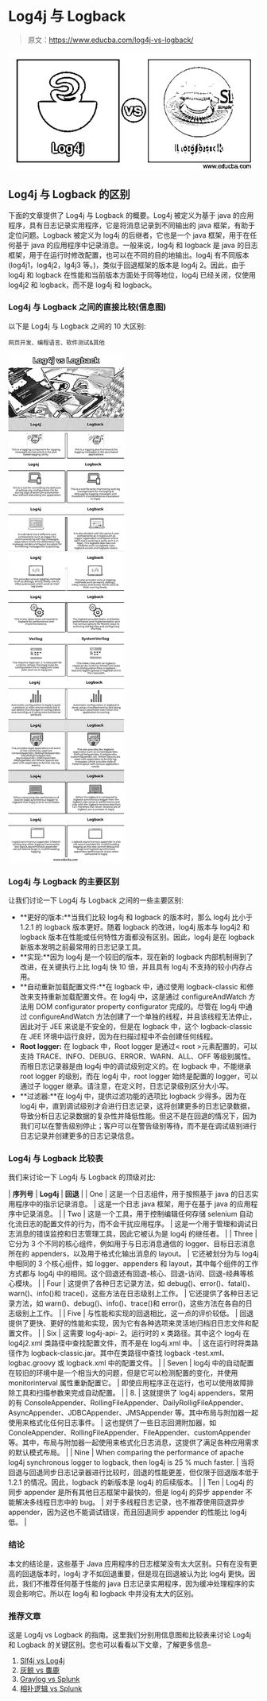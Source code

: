 # Log4j 与 Logback

> 原文：<https://www.educba.com/log4j-vs-logback/>

![Log4j vs Logback](img/9d04d950374ed202389ff54179f3d682.png)



## Log4j 与 Logback 的区别

下面的文章提供了 Log4j 与 Logback 的概要。Log4j 被定义为基于 java 的应用程序，具有日志记录实用程序，它是将消息记录到不同输出的 java 框架，有助于定位问题。Logback 被定义为 log4j 的后继者，它也是一个 java 框架，用于在任何基于 java 的应用程序中记录消息。一般来说，log4j 和 logback 是 java 的日志框架，用于在运行时修改配置，也可以在不同的目的地输出。log4j 有不同版本(log4j1，log4j2，lg4j3 等。)，类似于回退框架的版本是 log4j 2。因此，由于 log4j 和 logback 在性能和当前版本方面处于同等地位，log4j 已经关闭，仅使用 log4j2 和 logback，而不是 log4j 和 logback。

### Log4j 与 Logback 之间的直接比较(信息图)

以下是 Log4j 与 Logback 之间的 10 大区别:

<small>网页开发、编程语言、软件测试&其他</small>

![Log4j-vs-Logback-info](img/79c67c8a4b421b849a764029acacead3.png)



### Log4j 与 Logback 的主要区别

让我们讨论一下 Log4j 与 Logback 之间的一些主要区别:

*   **更好的版本:**当我们比较 log4j 和 logback 的版本时，那么 log4j 比小于 1.2.1 的 logback 版本更好。随着 logback 的改进，log4j 版本与 log4j2 和 logback 版本在性能或任何特性方面都没有区别。因此，log4j 是在 logback 新版本发明之前最常用的日志记录工具。
*   **实现:**因为 log4j 是一个较旧的版本，现在新的 logback 内部机制得到了改进，在关键执行上比 log4j 快 10 倍，并且具有 log4j 不支持的较小内存占用。
*   **自动重新加载配置文件:**在 logback 中，通过使用 logback-classic 和修改来支持重新加载配置文件。在 log4j 中，这是通过 configureAndWatch 方法用 DOM configurator property configurator 完成的。尽管在 log4j 中通过 configureAndWatch 方法创建了一个单独的线程，并且该线程无法停止，因此对于 JEE 来说是不安全的，但是在 logback 中，这个 logback-classic 在 JEE 环境中运行良好，因为在扫描过程中不会创建任何线程。
*   **Root logger:** 在 logback 中，Root logger 是通过< root >元素配置的，可以支持 TRACE、INFO、DEBUG、ERROR、WARN、ALL、OFF 等级别属性。而根日志记录器是由 log4j 中的调试级别定义的。在 logback 中，不能继承 root logger 的级别，而在 log4j 中，root logger 始终是配置的 logger，可以通过子 logger 继承。请注意，在定义时，日志记录级别区分大小写。
*   **过滤器:**在 log4j 中，提供过滤功能的选项比 logback 少得多。因为在 log4j 中，直到调试级别才会进行日志记录，这将创建更多的日志记录数据，导致分析日志记录数据的复杂性并降低性能。但这不是在回退的情况下，因为我们可以在警告级别停止；客户可以在警告级别等待，而不是在调试级别进行日志记录并创建更多的日志记录信息。

### Log4j 与 Logback 比较表

我们来讨论一下 Log4j 与 Logback 的顶级对比:

| **序列号** | **Log4j** | **回退** |
| One | 这是一个日志组件，用于按照基于 java 的日志实用程序中的指示记录消息。 | 这是一个日志 java 框架，用于在基于 java 的应用程序中记录消息。 |
| Two | 这是一个工具，用于控制编辑任何存储 selenium 自动化流日志的配置文件的行为，而不会干扰应用程序。 | 这是一个用于管理和调试日志消息的错误监控和日志管理工具，因此它被认为是 log4j 的继任者。 |
| Three | 它分为 3 个不同的核心组件，例如用于与日志消息通信的 logger、目标日志消息所在的 appenders，以及用于格式化输出消息的 layout。 | 它还被划分为与 log4j 中相同的 3 个核心组件，如 logger、appenders 和 layout，其中每个组件的工作方式都与 log4j 中的相同。这个回退还有回退-核心、回退-访问、回退-经典等核心模块。 |
| Four | 这提供了各种日志记录方法，如 debug()、error()、fatal()、warn()、info()和 trace()，这些方法在日志级别上工作。 | 它还提供了各种日志记录方法，如 warn()、debug()、info()、trace()和 error()，这些方法在各自的日志级别上工作。 |
| Five | 与性能和实现的回退相比，这一点的评价较低。 | 回退提供了更快、更好的性能和实现，因为它有各种选项来灵活地归档旧日志文件和配置文件。 |
| Six | 这需要 log4j-api- 2。运行时的 x 类路径。其中这个 log4j 在 log4j2.xml 类路径中查找配置文件，而不是在 log4j.xml 中。 | 这在运行时将类路径作为 logback-classic.jar。其中在类路径中查找 logback -test.xml、logbac.groovy 或 logback.xml 中的配置文件。 |
| Seven | log4j 中的自动配置在较旧的环境中是一个相当大的问题，但是它可以检测配置的变化，并使用 monitorinterval 属性重新配置它。 | 即使应用程序正在运行，也可以使用故障排除工具和扫描参数来完成自动配置。 |
| 8. | 这就提供了 log4j appenders，常用的有 ConsoleAppender、RollingFileAppender、DailyRolligFileAppender、AsyncAppender、JDBCAppender、JMSAppender 等。其中布局与附加器一起使用来格式化任何日志事件。 | 这也提供了一些日志回溯附加器，如 ConoleAppender、RollingFileAppender、FileAppender、customAppender 等。其中，布局与附加器一起使用来格式化日志消息，这提供了满足各种应用需求的默认模式布局。 |
| Nine | When comparing the performance of apache log4j synchronous logger to logback, then log4j is 25 % much faster. | 当将回退与回退同步日志记录器进行比较时，回退的性能更差，但仅限于回退版本低于 1.2.1 的情况。因此，logback 的新版本是 log4j 的后续版本。 |
| Ten | Log4j 的同步 appender 是所有其他日志框架中最快的，但是 log4j 的异步 appender 不能解决多线程日志中的 bug。 | 对于多线程日志记录，也不推荐使用回退异步 appender，因为这也不能调试错误，而且回退同步 appender 的性能比 log4j 低。 |

### 结论

本文的结论是，这些基于 Java 应用程序的日志框架没有太大区别。只有在没有更高的回退版本时，log4j 才不如回退重要，但是现在回退被认为比 log4j 更快。因此，我们不推荐任何基于性能的 java 日志记录实用程序，因为缓冲处理程序的实现会影响它。所以在 log4j 和 logback 中并没有太大的区别。

### 推荐文章

这是 Log4j vs Logback 的指南。这里我们分别用信息图和比较表来讨论 Log4j 和 Logback 的关键区别。您也可以看看以下文章，了解更多信息–

1.  [Slf4j vs Log4j](https://www.educba.com/slf4j-vs-log4j/)
2.  [灰鲸 vs 麋鹿](https://www.educba.com/graylog-vs-elk/)
3.  [Graylog vs Splunk](https://www.educba.com/graylog-vs-splunk/)
4.  [相扑逻辑 vs Splunk](https://www.educba.com/sumo-logic-vs-splunk/)





